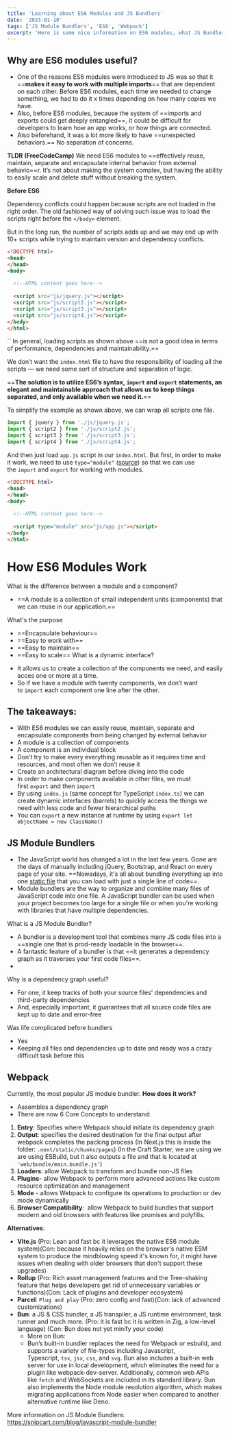 ```yaml
---
title: 'Learning about ES6 Modules and JS Bundlers'
date: '2023-01-10'
tags: ['JS Module Bundlers', 'ES6', 'Webpack']
excerpt: 'Here is some nice information on ES6 modules, what JS Bundlers are and why we have them, and some examples.'
---
```


## Why are ES6 modules useful? 
* One of the reasons ES6 modules were introduced to JS was so that it ==**makes it easy to work with multiple imports**== that are dependent on each other. Before ES6 modules, each time we needed to change something, we had to do it x times depending on how many copies we have.
* Also, before ES6 modules, because the system of ==imports and exports could get deeply entangled==, it could be difficult for developers to learn how an app works, or how things are connected.
* Also beforehand, it was a lot more likely to have ==unexpected behaviors.== No separation of concerns.

**TLDR (FreeCodeCamp)**
We need ES6 modules to ==effectively reuse, maintain, separate and encapsulate internal behavior from external behavio==r. It’s not about making the system complex, but having the ability to easily scale and delete stuff without breaking the system.


**Before ES6**

Dependency conflicts could happen because scripts are not loaded in the right order.
The old fashioned way of solving such issue was to load the scripts right before the `</body>` element.

But in the long run, the number of scripts adds up and we may end up with 10+ scripts while trying to maintain version and dependency conflicts.

```html
<!DOCTYPE html>
<head>
</head>
<body>
  
  <!--HTML content goes here-->
  
  <script src="js/jquery.js"></script>
  <script src="js/script2.js"></script>
  <script src="js/script3.js"></script>
  <script src="js/script4.js"></script>
</body>
</html>
```
``
In general, loading scripts as shown above ==is not a good idea in terms of performance, dependencies and maintainability.==

We don’t want the `index.html` file to have the responsibility of loading all the scripts — we need some sort of structure and separation of logic.

==**The solution is to utilize ES6’s syntax, `import` and `export` statements, an elegant and maintainable approach that allows us to keep things separated, and only available when we need it.**==


To simplify the example as shown above, we can wrap all scripts one file.
```js
import { jquery } from './js/jquery.js';
import { script2 } from './js/script2.js';
import { script3 } from './js/script3.js';
import { script4 } from './js/script4.js';
```

And then just load `app.js` script in our `index.html`. But first, in order to make it work, we need to use `type="module"` ([source](https://caniuse.com/#search=modules)) so that we can use the `import` and `export` for working with modules.

```html
<!DOCTYPE html>
<head>
</head>
<body>
  
  <!--HTML content goes here-->
  
  <script type="module" src="js/app.js"></script>
</body>
</html>
```



# How ES6 Modules Work

What is the difference between a module and a component? 
* ==A module is a collection of small independent units (components) that we can reuse in our application.==

What's the purpose
-   ==Encapsulate behaviour==
-   ==Easy to work with==
-   ==Easy to maintain==
-   ==Easy to scale==
What is a dynamic interface?
* It allows us to create a collection of the components we need, and easily acces one or more at a time.
* So if we have a module with twenty components, we don’t want to `import` each component one line after the other.

## **The takeaways:**
-   With ES6 modules we can easily reuse, maintain, separate and encapsulate components from being changed by external behavior
-   A module is a collection of components
-   A component is an individual block
-   Don’t try to make every everything reusable as it requires time and resources, and most often we don’t reuse it
-   Create an architectural diagram before diving into the code
-   In order to make components available in other files, we must first `export` and then `import`
-   By using `index.js` (same concept for TypeScript `index.ts`) we can create dynamic interfaces (barrels) to quickly access the things we need with less code and fewer hierarchical paths
-   You can `export` a new instance at runtime by using `export let objectName = new ClassName()`

## JS Module Bundlers
* The JavaScript world has changed a lot in the last few years. Gone are the days of manually including jQuery, Bootstrap, and React on every page of your site. ==Nowadays, it's all about bundling everything up into one [static file](https://snipcart.com/blog/choose-best-static-site-generator) that you can load with just a single line of code==.
* Module bundlers are the way to organize and combine many files of JavaScript code into one file. A JavaScript bundler can be used when your project becomes too large for a single file or when you're working with libraries that have multiple dependencies.

What is a JS Module Bundler?
* A bundler is a development tool that combines many JS code files into a ==single one that is prod-ready loadable in the browser==.
* A fantastic feature of a bundler is that ==it generates a dependency graph as it traverses your first code files==.
* 

Why is a dependency graph useful?
* For one, it keep tracks of both your source files' dependencies and third-party dependencies 
* And, especially important, it guarantees that all source code files are kept up to date and error-free

Was life complicated before bundlers
* Yes
* Keeping all files and dependencies up to date and ready was a crazy difficult task before this


## **Webpack**
Currently, the most popular JS module bundler.
**How does it work?**
* Assembles a dependency graph
* There are now 6 Core Concepts to understand:
1. **Entry**: Specifies where Webpack should initiate its dependency graph
2. **Output**: specifies the desired destination for the final output after webpack completes the packing process (In Next.js this is inside the folder: `.next/static/chunks/pages`) (In the Craft Starter, we are using we are using ESBuild, but it also outputs a file and that is located at `'web/bundle/main.bundle.js'`)
3. **Loaders**: allow Webpack to transform and bundle non-JS files
4. **Plugins**- allow Webpack to perform more advanced actions like custom resource optimization and management
5. **Mode** - allows Webpack to configure its operations to production or dev mode dynamically
6. **Browser Compatibility**:  allow Webpack to build bundles that support modern and old browsers with features like promises and polyfills.

**Alternatives**:
* **Vite.js** (Pro: Lean and fast bc it leverages the native ES6 module system)(Con: because it heavily relies on the browser's native ESM system to produce the mindblowing speed it's known for, it might have issues when dealing with older browsers that don't support these upgrades)
* **Rollup** (Pro: Rich asset management features and the Tree-shaking feature that helps developers get rid of unnecessary variables or functions)(Con: Lack of plugins and developer ecosystem)
* **Parcel**: `Plug and play` (Pro: zero config and fast)(Con: lack of advanced customizations)
* **Bun**: a JS & CSS bundler, a JS transpiler, a JS runtime environment, task runner and much more. (Pro: it is fast bc it is written in Zig, a low-level language) (Con: Bun does not yet minify your code)
	* More on Bun:
	* Bun’s built-in bundler replaces the need for Webpack or esbuild, and supports a variety of file-types including Javascript, Typescript, `tsx`, `jsx`, `css`, and `svg`. Bun also includes a built-in web server for use in local development, which eliminates the need for a plugin like webpack-dev-server. Additionally, common web APIs like `fetch` and WebSockets are included in its standard library. Bun also implements the Node module resolution algorithm, which makes migrating applications from Node easier when compared to another alternative runtime like Deno.

More information on JS Module Bundlers:
https://snipcart.com/blog/javascript-module-bundler
